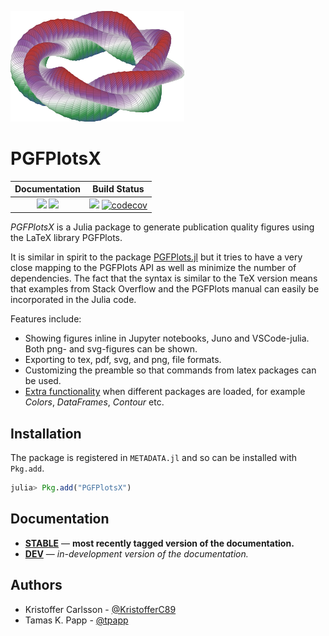 ![logo](docs/src/assets/logo.png)

# PGFPlotsX

| **Documentation**                                                               | **Build Status**                                                                                |
|:-------------------------------------------------------------------------------:|:-----------------------------------------------------------------------------------------------:|
| [![][docs-stable-img]][docs-stable-url] [![][docs-dev-img]][docs-dev-url] | [![][travis-img]][travis-url] [![codecov](https://codecov.io/gh/KristofferC/PGFPlotsX.jl/branch/master/graph/badge.svg)](https://codecov.io/gh/KristofferC/PGFPlotsX.jl)|


*PGFPlotsX* is a Julia package to generate publication quality figures using the LaTeX library PGFPlots.

It is similar in spirit to the package [PGFPlots.jl](https://github.com/sisl/PGFPlots.jl) but it
tries to have a very close mapping to the PGFPlots API as well as minimize the number of dependencies.
The fact that the syntax is similar to the TeX version means that examples from Stack Overflow and the PGFPlots manual can
easily be incorporated in the Julia code.

Features include:

* Showing figures inline in Jupyter notebooks, Juno and VSCode-julia. Both png- and svg-figures can be shown.
* Exporting to tex, pdf, svg, and png, file formats.
* Customizing the preamble so that commands from latex packages can be used.
* [Extra functionality](https://kristofferc.github.io/PGFPlotsX.jl/stable/examples/juliatypes/) when different packages are loaded, for example *Colors*, *DataFrames*, *Contour* etc.

## Installation

The package is registered in `METADATA.jl` and so can be installed with `Pkg.add`.

```julia
julia> Pkg.add("PGFPlotsX")
```

## Documentation

- [**STABLE**][docs-stable-url] &mdash; **most recently tagged version of the documentation.**
- [**DEV**][docs-dev-url] &mdash; *in-development version of the documentation.*


## Authors

- Kristoffer Carlsson - [@KristofferC89](https://github.com/KristofferC/)
- Tamas K. Papp - [@tpapp](https://github.com/tpapp)


[docs-dev-img]: https://img.shields.io/badge/docs-dev-blue.svg
[docs-dev-url]: https://kristofferc.github.io/PGFPlotsX.jl/dev/

[docs-stable-img]: https://img.shields.io/badge/docs-stable-blue.svg
[docs-stable-url]: https://kristofferc.github.io/PGFPlotsX.jl/stable

[travis-img]: https://travis-ci.org/KristofferC/PGFPlotsX.jl.svg?branch=master
[travis-url]: https://travis-ci.org/KristofferC/PGFPlotsX.jl

[issues-url]: https://github.com/KristofferC/PGFPlotsX.jl/issues
